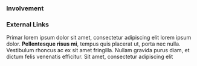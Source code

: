 [<i class="fab fa-3x fa-imdb" style="color:gold"></i>](https://www.imdb.com/title/tt0131515)

### Involvement

### External Links

<div class="notification is-primary">
  
  Primar lorem ipsum dolor sit amet, consectetur
  adipiscing elit lorem ipsum dolor. <strong>Pellentesque risus mi</strong>, tempus quis placerat ut, porta nec nulla. Vestibulum rhoncus ac ex sit amet fringilla. Nullam gravida purus diam, et dictum <a>felis venenatis</a> efficitur. Sit amet,
  consectetur adipiscing elit
</div>



